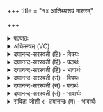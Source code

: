 +++
title = "१४ आतिथ्यरूपं मासरम्"

+++
<details><summary>पदपाठः</summary>

आ॒ति॒थ्य॒रू॒पमित्या॑तिथ्यऽरू॒पम्। मास॑रम्। म॒हा॒वी॒रस्येति॑ महाऽवी॒रस्य॑। न॒ग्नहुः॑। रू॒पम्। उ॒प॒सदा॒मित्यु॑प॒ऽसदा॑म्। ए॒तत्। ति॒स्रः। रात्रीः॑। सुरा॑। आसु॒तेत्याऽसु॑ता। १४।
</details>

<details><summary>अधिमन्त्रम् (VC)</summary>

- आतिथ्यादयो लिङ्गोक्ता देवताः
- हैमवर्चिर्ऋषिः
- अनुष्टुप्
- गान्धारः
</details>

<details><summary>दयानन्द-सरस्वती (हि) - विषयः</summary>

कैसे जन कीर्तिवाले होते हैं, यह विषय अगले मन्त्र में कहा है ॥
</details>

<details><summary>दयानन्द-सरस्वती (हि) - पदार्थः</summary>

पदार्थान्वयभाषाः -  हे मनुष्यो ! जो (मासरम्) जिससे अतिथिजन महीनों में रमण करते हैं, ऐसे (आतिथ्यरूपम्) अतिथियों का होना वा उनका सत्काररूप कर्म वा (महावीरस्य) बड़े वीर पुरुष का (नग्नहुः) जो नग्न अकिञ्चनों का धारण करता है, वह (रूपम्) रूप वा (उपसदाम्) गृहस्थादि के समीप में भोजनादि के अर्थ ठहरनेहारे अतिथियों का (तिस्रः) तीन (रात्रीः) रात्रियों में निवास कराना (एतत्) यह रूप वा (सुरा) सोमरस (आसुता) सब ओर से सिद्ध की हुई क्रिया है, उन सब का तुम लोग ग्रहण करो ॥१४ ॥
</details>

<details><summary>दयानन्द-सरस्वती (हि) - भावार्थः</summary>

भावार्थभाषाः -  जो मनुष्य धार्मिक, विद्वान् अतिथियों का सत्कार, सङ्ग और उपदेशों को और वीरों को मान्य तथा द्ररिद्रों को वस्त्रादि दान, अपने भृत्यों को निवास देना और सोमरस की सिद्धि को सदा करते हैं, वे कीर्तिमान् होते हैं ॥१४ ॥
</details>

<details><summary>दयानन्द-सरस्वती (सं) - विषयः</summary>

कीदृशा जना यशस्विनो भवन्तीत्याह ॥
</details>

<details><summary>दयानन्द-सरस्वती (सं) - पदार्थः</summary>

पदार्थान्वयभाषाः -  हे मनुष्याः ! यानि मासरमातिथ्यरूपं महावीरस्य नग्नहू रूपमुपसदां तिस्रो रात्रीर्निवासनमेतद् रूपं सुता सुराऽऽसुता च सन्ति, तानि यूयं गृह्णीत ॥१४ ॥
</details>

<details><summary>दयानन्द-सरस्वती (सं) - भावार्थः</summary>

भावार्थभाषाः -  ये मनुष्या धार्मिकाणां विदुषामतिथीनां सत्कारसङ्गोपदेशान् वीराणां च मान्यं दरिद्रेभ्यो वस्त्रादिदानं स्वभृत्यानामुत्तमं निवासदानं सोमरससिद्धिं च सततं कुर्वन्ति, ते यशस्विनो जायन्ते ॥१४ ॥
</details>

<details><summary>सविता जोशी ← दयानन्दः (म) - भावार्थः</summary>

भावार्थभाषाः -  जी माणसे धार्मिक विद्वान अतिथींचा सत्कार करतात. त्यांची संगत धरतात, त्यांच्या उपदेशांना आणि वीरांना मान्यता देतात, तसेच दरिद्री लोकांना वस्र वगैरेंचे दान करून आपल्या नोकरांच्या निवासस्थानांची सोय करतात, सोमरसाची सिद्धी प्राप्त करून घेतात, त्यांना कीर्ती प्राप्त होते.
</details>